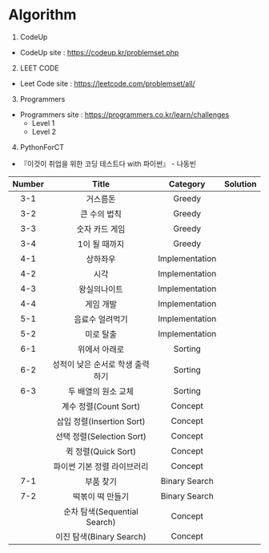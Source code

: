 # Algorithm


1. CodeUp  
- CodeUp site : https://codeup.kr/problemset.php


2. LEET CODE   
- Leet Code site : https://leetcode.com/problemset/all/    



3. Programmers   
- Programmers site : https://programmers.co.kr/learn/challenges  
  - Level 1  
  - Level 2  


4. PythonForCT
- 『이것이 취업을 위한 코딩 테스트다 with 파이썬』 - 나동빈  


|Number|Title|Category|Solution|
|:------:|:-------:|:--------:|:--------:|
|3-1|거스름돈|Greedy||
|3-2|큰 수의 법칙|Greedy||
|3-3|숫자 카드 게임|Greedy||
|3-4|1이 될 때까지|Greedy||
|4-1|상하좌우|Implementation||
|4-2|시각|Implementation||
|4-3|왕실의나이트|Implementation||
|4-4|게임 개발|Implementation||
|5-1|음료수 얼려먹기|Implementation||
|5-2|미로 탈출|Implementation||
|6-1|위에서 아래로|Sorting||
|6-2|성적이 낮은 순서로 학생 출력하기|Sorting||
|6-3|두 배열의 원소 교체|Sorting||
||계수 정렬(Count Sort)|Concept||
||삽입 정렬(Insertion Sort)|Concept||
||선택 정렬(Selection Sort)|Concept||
||퀵 정렬(Quick Sort)|Concept||
||파이썬 기본 정렬 라이브러리|Concept|| 
|7-1|부품 찾기|Binary Search||
|7-2|떡볶이 떡 만들기|Binary Search||
||순차 탐색(Sequential Search)|Concept||
||이진 탐색(Binary Search)|Concept||
